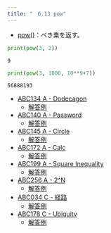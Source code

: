 ```yaml
---
title: "　6.13 pow"
---
```


* [pow()](https://docs.python.org/ja/3/library/functions.html#pow)：べき乗を返す。

```python:サンプルコード：sample_525.py
print(pow(3, 2))
```

```text:実行結果
9
```

```python:サンプルコード：sample_526.py
print(pow(3, 1000, 10**9+7))
```

```text:実行結果
56888193
```

- [ABC134 A - Dodecagon](https://atcoder.jp/contests/abc134/tasks/abc134_a)
    - [解答例](https://atcoder.jp/contests/abc134/submissions/18033511)
- [ABC140 A - Password](https://atcoder.jp/contests/abc140/tasks/abc140_a)
    - [解答例](https://atcoder.jp/contests/abc140/submissions/18033544)
- [ABC145 A - Circle](https://atcoder.jp/contests/abc145/tasks/abc145_a)
    - [解答例](https://atcoder.jp/contests/abc145/submissions/18033572)
- [ABC172 A - Calc](https://atcoder.jp/contests/abc172/tasks/abc172_a)
    - [解答例](https://atcoder.jp/contests/abc172/submissions/14794093)
- [ABC199 A - Square Inequality](https://atcoder.jp/contests/abc199/tasks/abc199_a)
    - [解答例](https://atcoder.jp/contests/abc199/submissions/22191700)
- [ABC256 A - 2^N](https://atcoder.jp/contests/abc256/tasks/abc256_a)
    - [解答例](https://atcoder.jp/contests/abc256/submissions/32938982)
- [ABC034 C - 経路](https://atcoder.jp/contests/abc034/tasks/abc034_c)
    - [解答例](https://atcoder.jp/contests/abc034/submissions/18033752)
- [ABC178 C - Ubiquity](https://atcoder.jp/contests/abc178/tasks/abc178_c)
    - [解答例](https://atcoder.jp/contests/abc178/submissions/29814421)